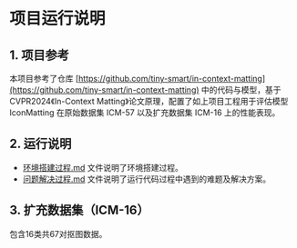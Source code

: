 # 项目运行说明

## 1. 项目参考
本项目参考了仓库 [https://github.com/tiny-smart/in-context-matting](https://github.com/tiny-smart/in-context-matting) 中的代码与模型，基于CVPR2024《In-Context Matting》论文原理，配置了如上项目工程用于评估模型 IconMatting 在原始数据集 ICM-57 以及扩充数据集 ICM-16 上的性能表现。

## 2. 运行说明
- [环境搭建过程.md](环境搭建过程.md) 文件说明了环境搭建过程。
- [问题解决过程.md](问题解决过程.md) 文件说明了运行代码过程中遇到的难题及解决方案。

## 3. 扩充数据集（ICM-16）
包含16类共67对抠图数据。
